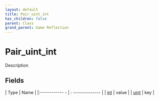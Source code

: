 ```yaml
---
layout: default
title: Pair_uint_int
has_children: false
parent: Class
grand_parent: Game Reflection
---
```

# Pair_uint_int
Description 

## Fields
| Type | Name |
|:------------ - | : -------------- |
| [int](game-reflection/enums/int.md) | value |
| [uint](game-reflection/components/uint.md) | key |

